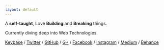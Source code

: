 ```yaml
---
layout: default
---
```


A <b>self-taught</b>, Love <b>Building</b> and <b>Breaking</b> things.

Currently diving deep into Web Technologies.

[Keybase](https://keybase.io/pratheekhegde) / [Twitter](https://twitter.com/pratheekhegde) / [GitHub](https://github.com/pratheekhegde) / [G+](https://plus.google.com/+PratheekHegde) / [Facebook](https://facebook.com/pratheek.hegde) / [Instagram](https://www.instagram.com/pratheek_hegde/) / [Medium](https://medium.com/@pratheekhegde) / [Behance](https://www.behance.net/pratheekhegde)
